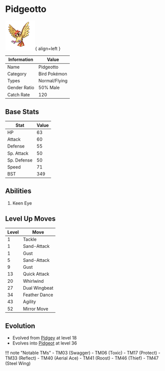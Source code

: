 # Pidgeotto

![Pidgeotto](../images/pokemon/17.png){ align=left }

| Information | Value |
|------------|--------|
| Name | Pidgeotto |
| Category | Bird Pokémon |
| Types | Normal/Flying |
| Gender Ratio | 50% Male |
| Catch Rate | 120 |

## Base Stats

| Stat | Value |
|------|-------|
| HP | 63 |
| Attack | 60 |
| Defense | 55 |
| Sp. Attack | 50 |
| Sp. Defense | 50 |
| Speed | 71 |
| BST | 349 |

## Abilities
1. Keen Eye

## Level Up Moves
| Level | Move |
|-------|------|
| 1 | Tackle |
| 1 | Sand-Attack |
| 1 | Gust |
| 5 | Sand-Attack |
| 9 | Gust |
| 13 | Quick Attack |
| 20 | Whirlwind |
| 27 | Dual Wingbeat |
| 34 | Feather Dance |
| 43 | Agility |
| 52 | Mirror Move |

## Evolution
- Evolved from [Pidgey](016-pidgey.md) at level 18
- Evolves into [Pidgeot](018-pidgeot.md) at level 36

!!! note "Notable TMs"
    - TM03 (Swagger)
    - TM06 (Toxic)
    - TM17 (Protect)
    - TM33 (Reflect)
    - TM40 (Aerial Ace)
    - TM41 (Roost)
    - TM46 (Thief)
    - TM47 (Steel Wing)
